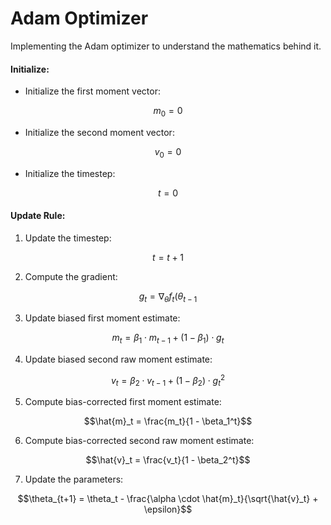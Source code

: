 # Adam Optimizer
Implementing the Adam optimizer to understand the mathematics behind it.


#### Initialize:
- Initialize the first moment vector:
```math
m_0 = 0
```
- Initialize the second moment vector:
```math
v_0 = 0
```
- Initialize the timestep:
```math
t = 0
```
#### Update Rule:
1. Update the timestep:
```math
t = t + 1
```
2. Compute the gradient:
```math
g_t = \nabla_\theta f_t(\theta_{t-1}
```
3. Update biased first moment estimate:
```math
 m_t = \beta_1 \cdot m_{t-1} + (1 - \beta_1) \cdot g_t
```
4. Update biased second raw moment estimate: 
```math
v_t = \beta_2 \cdot v_{t-1} + (1 - \beta_2) \cdot g_t^2
```
5. Compute bias-corrected first moment estimate:
```math
\hat{m}_t = \frac{m_t}{1 - \beta_1^t}
```
6. Compute bias-corrected second raw moment estimate:
```math
\hat{v}_t = \frac{v_t}{1 - \beta_2^t}
```
7. Update the parameters:
```math
\theta_{t+1} = \theta_t - \frac{\alpha \cdot \hat{m}_t}{\sqrt{\hat{v}_t} + \epsilon}
```
 

 
